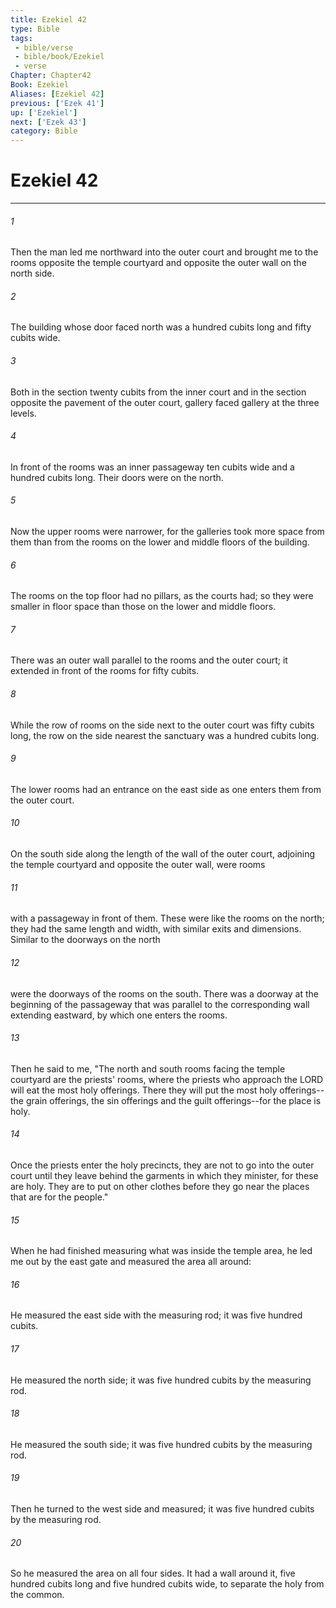 ```yaml
---
title: Ezekiel 42
type: Bible
tags:
 - bible/verse
 - bible/book/Ezekiel
 - verse
Chapter: Chapter42
Book: Ezekiel
Aliases: [Ezekiel 42]
previous: ['Ezek 41']
up: ['Ezekiel']
next: ['Ezek 43']
category: Bible
---
```

# Ezekiel 42

***


###### 1 
Then the man led me northward into the outer court and brought me to the rooms opposite the temple courtyard and opposite the outer wall on the north side. 

###### 2 
The building whose door faced north was a hundred cubits long and fifty cubits wide. 

###### 3 
Both in the section twenty cubits from the inner court and in the section opposite the pavement of the outer court, gallery faced gallery at the three levels. 

###### 4 
In front of the rooms was an inner passageway ten cubits wide and a hundred cubits long. Their doors were on the north. 

###### 5 
Now the upper rooms were narrower, for the galleries took more space from them than from the rooms on the lower and middle floors of the building. 

###### 6 
The rooms on the top floor had no pillars, as the courts had; so they were smaller in floor space than those on the lower and middle floors. 

###### 7 
There was an outer wall parallel to the rooms and the outer court; it extended in front of the rooms for fifty cubits. 

###### 8 
While the row of rooms on the side next to the outer court was fifty cubits long, the row on the side nearest the sanctuary was a hundred cubits long. 

###### 9 
The lower rooms had an entrance on the east side as one enters them from the outer court. 

###### 10 
On the south side along the length of the wall of the outer court, adjoining the temple courtyard and opposite the outer wall, were rooms 

###### 11 
with a passageway in front of them. These were like the rooms on the north; they had the same length and width, with similar exits and dimensions. Similar to the doorways on the north 

###### 12 
were the doorways of the rooms on the south. There was a doorway at the beginning of the passageway that was parallel to the corresponding wall extending eastward, by which one enters the rooms. 

###### 13 
Then he said to me, "The north and south rooms facing the temple courtyard are the priests' rooms, where the priests who approach the LORD will eat the most holy offerings. There they will put the most holy offerings--the grain offerings, the sin offerings and the guilt offerings--for the place is holy. 

###### 14 
Once the priests enter the holy precincts, they are not to go into the outer court until they leave behind the garments in which they minister, for these are holy. They are to put on other clothes before they go near the places that are for the people." 

###### 15 
When he had finished measuring what was inside the temple area, he led me out by the east gate and measured the area all around: 

###### 16 
He measured the east side with the measuring rod; it was five hundred cubits. 

###### 17 
He measured the north side; it was five hundred cubits by the measuring rod. 

###### 18 
He measured the south side; it was five hundred cubits by the measuring rod. 

###### 19 
Then he turned to the west side and measured; it was five hundred cubits by the measuring rod. 

###### 20 
So he measured the area on all four sides. It had a wall around it, five hundred cubits long and five hundred cubits wide, to separate the holy from the common. 

